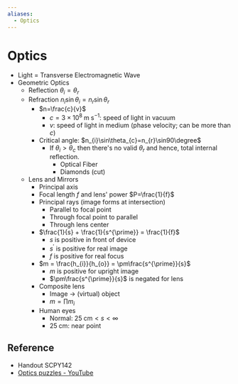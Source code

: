 ```yaml
---
aliases:
  - Optics
---
```


# Optics

- Light = Transverse Electromagnetic Wave
- Geometric Optics
	- Reflection $\theta_{i}=\theta_{r}$
	- Refraction $n_{i}\sin\theta_{i}=n_{r}\sin\theta_{r}$
		- $n=\frac{c}{v}$
			- $c=3\times10^{8}\;\text{m}\;\text{s}^{-1}$: speed of light in vacuum
			- $v$: speed of light in medium (phase velocity; can be more than $c$)
		- Critical angle: $n_{i}\sin\theta_{c}=n_{r}\sin90\degree$
			- If $\theta_{i}>\theta_{c}$ then there's no valid $\theta_{r}$ and hence, total internal reflection.
				- Optical Fiber
				- Diamonds (cut)
	- Lens and Mirrors
		- Principal axis
		- Focal length $f$ and lens' power $P=\frac{1}{f}$
		- Principal rays (image forms at intersection)
			- Parallel to focal point
			- Through focal point to parallel
			- Through lens center
		- $\frac{1}{s} + \frac{1}{s^{\prime}} = \frac{1}{f}$
			- $s$ is positive in front of device
			- $s^{\prime}$ is positive for real image
			- $f$ is positive for real focus
		- $m = \frac{h_{i}}{h_{o}} = \pm\frac{s^{\prime}}{s}$
			- $m$ is positive for upright image
			- $\pm\frac{s^{\prime}}{s}$ is negated for lens
		- Composite lens
			- Image → (virtual) object
			- $m=\prod m_{i}$
		- Human eyes
			- Normal: $25\;\text{cm}<s<\infty$
			- $25\;\text{cm}$: near point

## Reference

- Handout SCPY142
- [Optics puzzles - YouTube](https://youtube.com/playlist?list=PLZHQObOWTQDMKqfyUvG2kTlYt-QQ2x-ui&si=KIIiJs4I-iDlFSS4)
